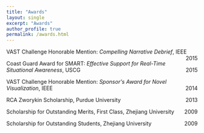```yaml
---
title: "Awards"
layout: single
excerpt: "Awards"
author_profile: true
permalink: /awards.html
---
```


<p style="text-align:left;">
VAST Challenge Honorable Mention: <i>Compelling Narrative Debrief</i>, IEEE
<span style="float:right;">2015</span>
</p>
<p style="text-align:left;">
Coast Guard Award for SMART: <i>Effective Support for Real-Time Situational Awareness</i>, USCG
<span style="float:right;">2015</span>
</p>
<p style="text-align:left;">
VAST Challenge Honorable Mention: <i>Sponsor's Award for Novel Visualization</i>, IEEE
<span style="float:right;">2014</span>
</p>
<p style="text-align:left;">
RCA Zworykin Scholarship, Purdue University
<span style="float:right;">2013</span>
</p>
<p style="text-align:left;">
Scholarship for Outstanding Merits, First Class, Zhejiang University
<span style="float:right;">2009</span>
</p>
<p style="text-align:left;">
Scholarship for Outstanding Students, Zhejiang University
<span style="float:right;">2009</span>
</p>